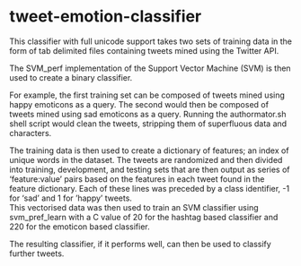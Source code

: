 # tweet-emotion-classifier

This classifier with full unicode support takes two sets of training data in the form of tab delimited files containing tweets mined using the Twitter API. 

The SVM_perf implementation of the Support Vector Machine (SVM) is then used to create a binary classifier. 

For example, the first training set can be composed of tweets mined using happy emoticons as a query. The second would then be composed of tweets mined using sad emoticons as a query.
Running the authormator.sh shell script would clean the tweets, stripping them of superfluous data and characters. 

The training data is then used to create a dictionary of features; an index of unique words in the dataset. The tweets are randomized and then divided into training, development, and testing sets that are then output as series of ‘feature:value’ pairs based on the features in each tweet found in the feature dictionary. Each of these lines was preceded by a class identifier, -1 for ‘sad’ and 1 for ’happy’ tweets.  
This vectorised data was then used to train an SVM classifier using svm_pref_learn with a C value of 20 for the hashtag based classifier and 220 for the emoticon based classifier. 

The resulting classifier, if it performs well, can then be used to classify further tweets.
